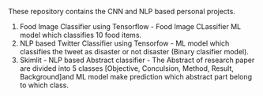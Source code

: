 These repository contains the CNN and NLP based personal projects.
1) Food Image Classifier using Tensorflow - Food Image CLassifier ML model which classifies 10 food items.
2) NLP based Twitter Classifier using Tensorfow - ML model which classifies the tweet as disaster or not disaster (Binary clasifier model).
3) Skimlit - NLP based Abstract classifier - The Abstract of research paper are divided into 5 classes [Objective, Conculsion, Method, Result, Background]and ML model make prediction which abstract part belong to which class.
